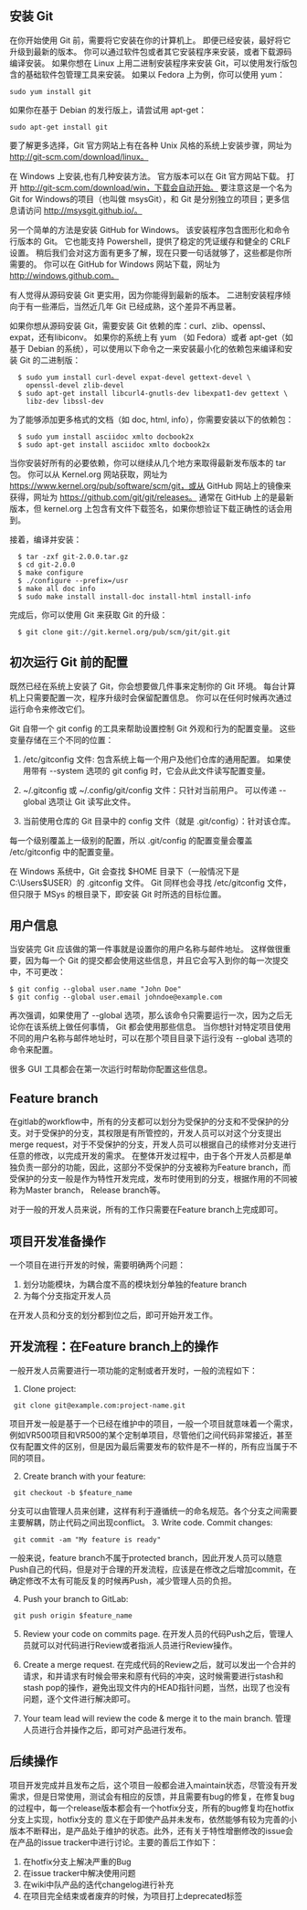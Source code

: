 ## 安装 Git

在你开始使用 Git 前，需要将它安装在你的计算机上。 即便已经安装，最好将它升级到最新的版本。 你可以通过软件包或者其它安装程序来安装，或者下载源码编译安装。
如果你想在 Linux 上用二进制安装程序来安装 Git，可以使用发行版包含的基础软件包管理工具来安装。 如果以 Fedora 上为例，你可以使用 yum：
```shell
sudo yum install git
```
如果你在基于 Debian 的发行版上，请尝试用 apt-get：
```shell
sudo apt-get install git
```
要了解更多选择，Git 官方网站上有在各种 Unix 风格的系统上安装步骤，网址为 http://git-scm.com/download/linux。

在 Windows 上安装,也有几种安装方法。 官方版本可以在 Git 官方网站下载。 打开 http://git-scm.com/download/win，下载会自动开始。 要注意这是一个名为 Git for Windows的项目（也叫做 msysGit），和 Git 是分别独立的项目；更多信息请访问 http://msysgit.github.io/。

另一个简单的方法是安装 GitHub for Windows。 该安装程序包含图形化和命令行版本的 Git。 它也能支持 Powershell，提供了稳定的凭证缓存和健全的 CRLF 设置。 稍后我们会对这方面有更多了解，现在只要一句话就够了，这些都是你所需要的。 你可以在 GitHub for Windows 网站下载，网址为 http://windows.github.com。

有人觉得从源码安装 Git 更实用，因为你能得到最新的版本。 二进制安装程序倾向于有一些滞后，当然近几年 Git 已经成熟，这个差异不再显著。

如果你想从源码安装 Git，需要安装 Git 依赖的库：curl、zlib、openssl、expat，还有libiconv。 如果你的系统上有 yum （如 Fedora）或者 apt-get（如基于 Debian 的系统），可以使用以下命令之一来安装最小化的依赖包来编译和安装 Git 的二进制版：
```shell
  $ sudo yum install curl-devel expat-devel gettext-devel \
    openssl-devel zlib-devel
  $ sudo apt-get install libcurl4-gnutls-dev libexpat1-dev gettext \
    libz-dev libssl-dev
```
为了能够添加更多格式的文档（如 doc, html, info），你需要安装以下的依赖包：
```shell
  $ sudo yum install asciidoc xmlto docbook2x
  $ sudo apt-get install asciidoc xmlto docbook2x
```
当你安装好所有的必要依赖，你可以继续从几个地方来取得最新发布版本的 tar 包。 你可以从 Kernel.org 网站获取，网址为 https://www.kernel.org/pub/software/scm/git，或从 GitHub 网站上的镜像来获得，网址为 https://github.com/git/git/releases。 通常在 GitHub 上的是最新版本，但 kernel.org 上包含有文件下载签名，如果你想验证下载正确性的话会用到。

接着，编译并安装：
```shell
  $ tar -zxf git-2.0.0.tar.gz
  $ cd git-2.0.0
  $ make configure
  $ ./configure --prefix=/usr
  $ make all doc info
  $ sudo make install install-doc install-html install-info

```
完成后，你可以使用 Git 来获取 Git 的升级：
```shell
  $ git clone git://git.kernel.org/pub/scm/git/git.git
```

## 初次运行 Git 前的配置

既然已经在系统上安装了 Git，你会想要做几件事来定制你的 Git 环境。 每台计算机上只需要配置一次，程序升级时会保留配置信息。 你可以在任何时候再次通过运行命令来修改它们。

Git 自带一个 git config 的工具来帮助设置控制 Git 外观和行为的配置变量。 这些变量存储在三个不同的位置：
1. /etc/gitconfig 文件: 包含系统上每一个用户及他们仓库的通用配置。 如果使用带有 --system 选项的 git config 时，它会从此文件读写配置变量。

2. ~/.gitconfig 或 ~/.config/git/config 文件：只针对当前用户。 可以传递 --global 选项让 Git 读写此文件。

3. 当前使用仓库的 Git 目录中的 config 文件（就是 .git/config）：针对该仓库。

每一个级别覆盖上一级别的配置，所以 .git/config 的配置变量会覆盖 /etc/gitconfig 中的配置变量。

在 Windows 系统中，Git 会查找 $HOME 目录下（一般情况下是 C:\Users\$USER）的 .gitconfig 文件。 Git 同样也会寻找 /etc/gitconfig 文件，但只限于 MSys 的根目录下，即安装 Git 时所选的目标位置。

## 用户信息

当安装完 Git 应该做的第一件事就是设置你的用户名称与邮件地址。 这样做很重要，因为每一个 Git 的提交都会使用这些信息，并且它会写入到你的每一次提交中，不可更改：
```shell
$ git config --global user.name "John Doe"
$ git config --global user.email johndoe@example.com
```
再次强调，如果使用了 --global 选项，那么该命令只需要运行一次，因为之后无论你在该系统上做任何事情， Git 都会使用那些信息。 当你想针对特定项目使用不同的用户名称与邮件地址时，可以在那个项目目录下运行没有 --global 选项的命令来配置。

很多 GUI 工具都会在第一次运行时帮助你配置这些信息。

## Feature branch

在gitlab的workflow中，所有的分支都可以划分为受保护的分支和不受保护的分支。对于受保护的分支，其权限是有所管控的，开发人员可以对这个分支提出merge request，对于不受保护的分支，开发人员可以根据自己的续修对分支进行任意的修改，以完成开发的需求。
在整体开发过程中，由于各个开发人员都是单独负责一部分的功能，因此，这部分不受保护的分支被称为Feature branch，而受保护的分支一般是作为特性开发完成，发布时使用到的分支，根据作用的不同被称为Master branch， Release branch等。

对于一般的开发人员来说，所有的工作只需要在Feature branch上完成即可。

## 项目开发准备操作

一个项目在进行开发的时候，需要明确两个问题：
1. 划分功能模块，为耦合度不高的模块划分单独的feature branch 
2. 为每个分支指定开发人员

在开发人员和分支的划分都到位之后，即可开始开发工作。

## 开发流程：在Feature branch上的操作

一般开发人员需要进行一项功能的定制或者开发时，一般的流程如下：
1. Clone project:
```shell
 git clone git@example.com:project-name.git
```
项目开发一般是基于一个已经在维护中的项目，一般一个项目就意味着一个需求，例如VR500项目和VR500的某个定制单项目，尽管他们之间代码非常接近，甚至仅有配置文件的区别，但是因为最后需要发布的软件是不一样的，所有应当属于不同的项目。

2. Create branch with your feature:
```shell
 git checkout -b $feature_name
```
分支可以由管理人员来创建，这样有利于遵循统一的命名规范。各个分支之间需要主要解耦，防止代码之间出现conflict。
3. Write code. Commit changes:

```shell
 git commit -am "My feature is ready"
```
一般来说，feature branch不属于protected branch，因此开发人员可以随意Push自己的代码，但是对于合理的开发流程，应该是在修改之后增加commit，在确定修改不太有可能反复的时候再Push，减少管理人员的负担。


4. Push your branch to GitLab:
```shell
 git push origin $feature_name
```

5. Review your code on commits page.
在开发人员的代码Push之后，管理人员就可以对代码进行Review或者指派人员进行Review操作。

6. Create a merge request.
在完成代码的Review之后，就可以发出一个合并的请求，和并请求有时候会带来和原有代码的冲突，这时候需要进行stash和stash pop的操作，避免出现文件内的HEAD指针问题，当然，出现了也没有问题，逐个文件进行解决即可。

7. Your team lead will review the code & merge it to the main branch.
管理人员进行合并操作之后，即可对产品进行发布。

## 后续操作

项目开发完成并且发布之后，这个项目一般都会进入maintain状态，尽管没有开发需求，但是日常使用，测试会有相应的反馈，并且需要有bug的修复，在修复bug的过程中，每一个release版本都会有一个hotfix分支，所有的bug修复均在hotfix分支上实现，hotfix分支的
意义在于即使产品并未发布，依然能够有较为完善的小版本不断释出，是产品处于维护的状态。此外，还有关于特性增删修改的issue会在产品的issue tracker中进行讨论。主要的善后工作如下：

1. 在hotfix分支上解决严重的Bug
2. 在issue tracker中解决使用问题
3. 在wiki中队产品的迭代changelog进行补充
4. 在项目完全结束或者废弃的时候，为项目打上deprecated标签